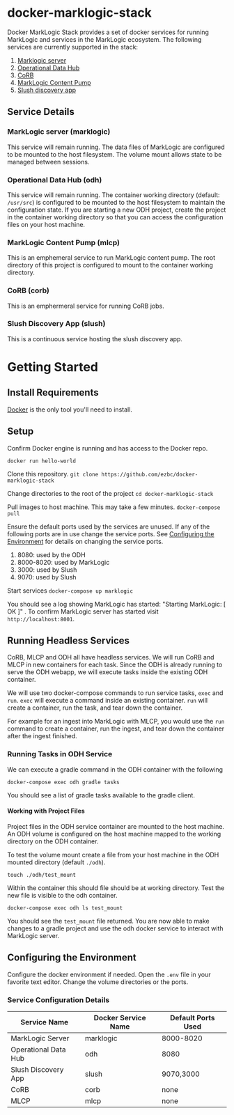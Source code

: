 # docker-marklogic-stack

Docker MarkLogic Stack provides a set of docker services for running MarkLogic and services in the MarkLogic ecosystem. The following services are currently supported in the stack:

1. [Marklogic server](https://developer.marklogic.com/learn/technical-overview)
1. [Operational Data Hub](https://marklogic.github.io/marklogic-data-hub/)
1. [CoRB](https://developer.marklogic.com/code/corb)
1. [MarkLogic Content Pump](https://developer.marklogic.com/products/mlcp)
1. [Slush discovery app](https://github.com/ryanjdew/ml-slush-discovery-app)

## Service Details

### MarkLogic server (marklogic)

This service will remain running. The data files of MarkLogic are configured to be mounted to the host filesystem.
The volume mount allows state to be managed between sessions.

### Operational Data Hub (odh)

This service will remain running. The container working directory (default: `/usr/src`) is configured to be mounted to the host filesystem to maintain the configuration state. If you are starting a new ODH project, create the project in the container working directory so that you can access the configuration files on your host machine.

### MarkLogic Content Pump (mlcp)

This is an emphemeral service to run MarkLogic content pump. The root directory of this project is configured to mount to the container working directory.

### CoRB (corb)

This is an emphermeral service for running CoRB jobs.

### Slush Discovery App (slush)

This is a continuous service hosting the slush discovery app. 

# Getting Started

## Install Requirements

[Docker](https://docs.docker.com/install/) is the only tool you'll need to install.

## Setup

Confirm Docker engine is running and has access to the Docker repo.

`docker run hello-world`

Clone this repository.
`git clone https://github.com/ezbc/docker-marklogic-stack`

Change directories to the root of the project
`cd docker-marklogic-stack`

Pull images to host machine. This may take a few minutes.
`docker-compose pull`

Ensure the default ports used by the services are unused. 
If any of the following ports are in use change the service ports. 
See [Configuring the Environment](#configuring-the-environment) 
for details on changing the service ports.
1. 8080: used by the ODH
1. 8000-8020: used by MarkLogic
1. 3000: used by Slush
1. 9070: used by Slush

Start services
`docker-compose up marklogic`

You should see a log showing MarkLogic has started: "Starting MarkLogic: [  OK  ]" . 
To confirm MarkLogic server has started visit `http://localhost:8001`.

## Running Headless Services

CoRB, MLCP and ODH all have headless services. We will run CoRB and MLCP 
in new containers for each task. Since the ODH is already running to 
serve the ODH webapp, we will execute tasks inside the existing ODH container.

We will use two docker-compose commands to run service tasks, `exec` and 
`run`. `exec` will execute a command inside an existing container.
`run` will create a container, run the task, and tear down the container.

For example for an ingest into MarkLogic with MLCP, you would use the
`run` command to create a container, run the ingest,
and tear down the container after the ingest finished.

### Running Tasks in ODH Service

We can execute a gradle command in the ODH container with the following

`docker-compose exec odh gradle tasks`

You should see a list of gradle tasks available to the gradle client.

#### Working with Project Files

Project files in the ODH service container are mounted to the host machine.
An ODH volume is configured on the host machine mapped to the working 
directory on the ODH container.

To test the volume mount create a file from your host machine in
the ODH mounted directory (default `./odh`).

`touch ./odh/test_mount`

Within the container this should file should be at working directory.
Test the new file is visible to the odh container.

`docker-compose exec odh ls test_mount`

You should see the `test_mount` file returned. You are now able to make changes
to a gradle project and use the odh docker service to interact with MarkLogic server.

## Configuring the Environment

Configure the docker environment if needed. Open the `.env` file in your favorite text editor. 
Change the volume directories or the ports. 

### Service Configuration Details
|Service Name|Docker Service Name|Default Ports Used|
|------------|-------------------|------------------|
|MarkLogic Server|marklogic|8000-8020 |
|Operational Data Hub|odh|8080|
|Slush Discovery App|slush|9070,3000|
|CoRB|corb|none|
|MLCP|mlcp|none|
